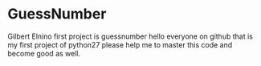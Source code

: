 # GuessNumber
Gilbert Elnino first project is guessnumber
hello everyone on github that is my first project of python27
please help me to master this code and become good as well.
